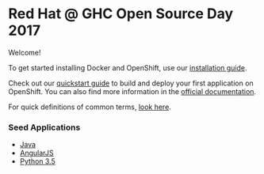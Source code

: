 # Red Hat @ GHC Open Source Day 2017

Welcome!

To get started installing Docker and OpenShift, use our [installation guide](https://github.com/eleanordare/red-hat-osd-2017/blob/master/install.md).

Check out our [quickstart guide](https://github.com/eleanordare/red-hat-osd-2017/blob/master/deploy.md) to build and deploy your first application on OpenShift. You can also find more information in the [official documentation](https://docs.openshift.org/3.6/welcome/index.html).

For quick definitions of common terms, [look here](https://github.com/eleanordare/red-hat-osd-2017/blob/master/terms.md).

### Seed Applications
* [Java](https://github.com/rynefagin/java-seed-ghc)
* [AngularJS](https://github.com/ematusov/nodejs-ex)
* [Python 3.5](https://github.com/eleanordare/flask-python-openshift)
